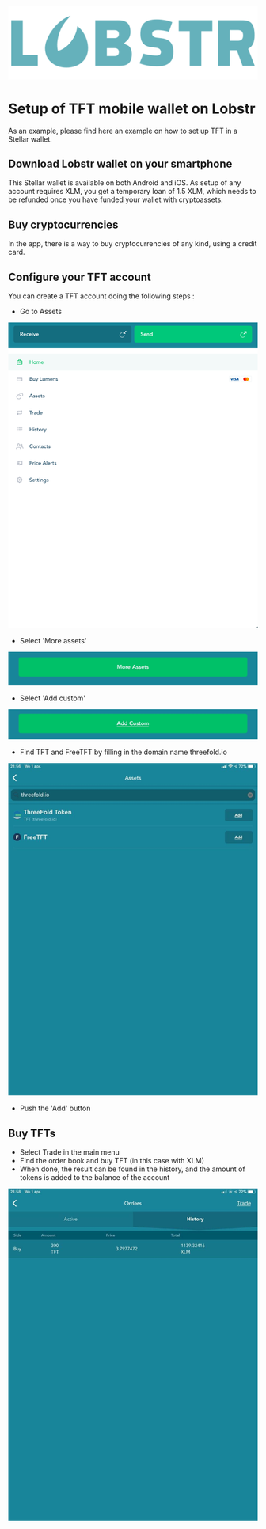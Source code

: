 ![lobstr4](img/lobstr_wallet_logo.png)

# Setup of TFT mobile wallet on Lobstr

As an example, please find here an example on how to set up TFT in a Stellar wallet. 

## Download Lobstr wallet on your smartphone

This Stellar wallet is available on both Android and iOS. 
As setup of any account requires XLM, you get a temporary loan of 1.5 XLM, which needs to be refunded once you have funded your wallet with cryptoassets. 

## Buy cryptocurrencies 

In the app, there is a way to buy cryptocurrencies of any kind, using a credit card. 

## Configure your TFT account

You can create a TFT account doing the following steps : 

- Go to Assets

![lobstr4](img/lobstr4.jpeg)

- Select 'More assets'

![lobstr3](img/lobstr3.jpeg)

- Select 'Add custom'

![lobstr2](./img/lobstr2.jpeg)

- Find TFT and FreeTFT by filling in the domain name threefold.io

![lobstr1](./img/Lobstr_Assets_Selection.jpg)

- Push the 'Add' button

## Buy TFTs

- Select Trade in the main menu
- Find the order book and buy TFT (in this case with XLM)
- When done, the result can be found in the history, and the amount of tokens is added to the balance of the account

![lobstr_order_book](./img/Lobstr_Orderbook.jpg)


